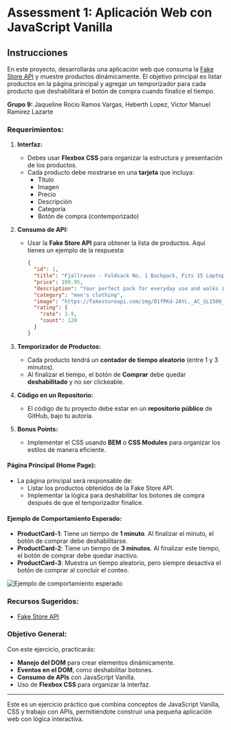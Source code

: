 # Assessment 1: Aplicación Web con JavaScript Vanilla

## Instrucciones

En este proyecto, desarrollarás una aplicación web que consuma la [Fake Store API](https://fakestoreapi.com/) y muestre productos dinámicamente. El objetivo principal es listar productos en la página principal y agregar un temporizador para cada producto que deshabilitará el botón de compra cuando finalice el tiempo.

**Grupo 9:** Jaqueline Rocio Ramos Vargas, Heberth Lopez, Victor Manuel Ramirez Lazarte

### Requerimientos:

1. **Interfaz:**
   - Debes usar **Flexbox CSS** para organizar la estructura y presentación de los productos.
   - Cada producto debe mostrarse en una **tarjeta** que incluya:
     - Título
     - Imagen
     - Precio
     - Descripción
     - Categoría
     - Botón de compra (contemporizado)

2. **Consumo de API:**
   - Usar la **Fake Store API** para obtener la lista de productos. Aquí tienes un ejemplo de la respuesta:

     ```json
     {
       "id": 1,
       "title": "Fjallraven - Foldsack No. 1 Backpack, Fits 15 Laptops",
       "price": 109.95,
       "description": "Your perfect pack for everyday use and walks in the forest.",
       "category": "men's clothing",
       "image": "https://fakestoreapi.com/img/81fPKd-2AYL._AC_SL1500_.jpg",
       "rating": {
         "rate": 3.9,
         "count": 120
       }
     }
     ```

3. **Temporizador de Productos:**
   - Cada producto tendrá un **contador de tiempo aleatorio** (entre 1 y 3 minutos).
   - Al finalizar el tiempo, el botón de **Comprar** debe quedar **deshabilitado** y no ser clickeable.

4. **Código en un Repositorio:**
   - El código de tu proyecto debe estar en un **repositorio público** de GitHub, bajo tu autoría.

5. **Bonus Points:**
   - Implementar el CSS usando **BEM** o **CSS Modules** para organizar los estilos de manera eficiente.

#### Página Principal (Home Page):

- La página principal será responsable de:
  - Listar los productos obtenidos de la Fake Store API.
  - Implementar la lógica para deshabilitar los botones de compra después de que el temporizador finalice.

#### Ejemplo de Comportamiento Esperado:

- **ProductCard-1**: Tiene un tiempo de **1 minuto**. Al finalizar el minuto, el botón de comprar debe deshabilitarse.
- **ProductCard-2**: Tiene un tiempo de **3 minutos**. Al finalizar este tiempo, el botón de comprar debe quedar inactivo.
- **ProductCard-3**: Muestra un tiempo aleatorio, pero siempre desactiva el botón de comprar al concluir el conteo.

![Ejemplo de comportamiento esperado](https://s3.amazonaws.com/makeitreal/images/classroom-prod/4bb1e1f7dac876a6e5f1ccb0eeb5b715.gif)

### Recursos Sugeridos:

- [Fake Store API](https://fakestoreapi.com/)

### Objetivo General:

Con este ejercicio, practicarás:

- **Manejo del DOM** para crear elementos dinámicamente.
- **Eventos en el DOM**, como deshabilitar botones.
- **Consumo de APIs** con JavaScript Vanilla.
- Uso de **Flexbox CSS** para organizar la interfaz.

---

Este es un ejercicio práctico que combina conceptos de JavaScript Vanilla, CSS y trabajo con APIs, permitiéndote construir una pequeña aplicación web con lógica interactiva.
